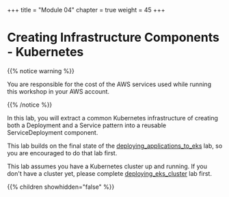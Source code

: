 +++
title = "Module 04"
chapter = true
weight = 45
+++

# Creating Infrastructure Components - Kubernetes

{{% notice warning %}}<p> You are responsible for the cost of the AWS services used while running this workshop in your AWS account.</p> {{% /notice %}}

In this lab, you will extract a common Kubernetes infrastructure of creating both a Deployment and a Service pattern into a reusable ServiceDeployment component.

This lab builds on the final state of the [deploying_applications_to_eks](../40_deploying_applications_to_eks.html) lab, so you are encouraged to do that lab first.

This lab assumes you have a Kubernetes cluster up and running. If you don't have a cluster yet, please
complete [deploying_eks_cluster](./30_deploying_eks_cluster.html) lab first.

{{% children showhidden="false" %}}
